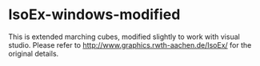 # IsoEx-windows-modified
This is extended marching cubes, modified slightly to work with visual studio.
Please refer to http://www.graphics.rwth-aachen.de/IsoEx/ for the original details. 

